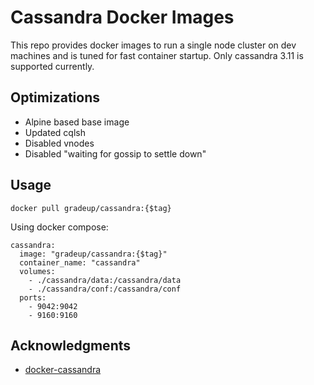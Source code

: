 # Cassandra Docker Images

This repo provides docker images to run a single node cluster on dev machines and is tuned for fast container startup.
Only cassandra 3.11 is supported currently.

## Optimizations
- Alpine based base image
- Updated cqlsh
- Disabled vnodes
- Disabled "waiting for gossip to settle down"

## Usage

``` 
docker pull gradeup/cassandra:{$tag} 
```

Using docker compose:
```
cassandra:
  image: "gradeup/cassandra:{$tag}"
  container_name: "cassandra"
  volumes:
    - ./cassandra/data:/cassandra/data
    - ./cassandra/conf:/cassandra/conf
  ports:
    - 9042:9042
    - 9160:9160
```

## Acknowledgments

* [docker-cassandra](https://github.com/spotify/docker-cassandra)
